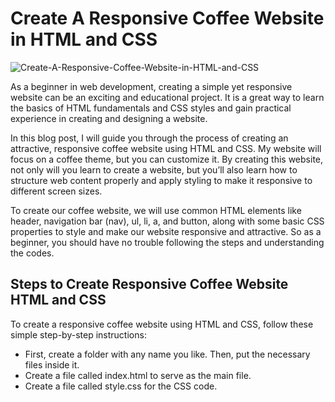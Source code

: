# Create A Responsive Coffee Website in HTML and CSS

![Create-A-Responsive-Coffee-Website-in-HTML-and-CSS](https://github.com/whowalkingupme/Responsive-Coffee-Website-HTML-and-CSS/assets/46256884/84f7a29c-20b9-4295-84f3-3fb86a2323b8)

As a beginner in web development, creating a simple yet responsive website can be an exciting and educational project. It is a great way to learn the basics of HTML fundamentals and CSS styles and gain practical experience in creating and designing a website.

In this blog post, I will guide you through the process of creating an attractive, responsive coffee website using HTML and CSS. My website will focus on a coffee theme, but you can customize it. By creating this website, not only will you learn to create a website, but you’ll also learn how to structure web content properly and apply styling to make it responsive to different screen sizes.

To create our coffee website, we will use common HTML elements like header, navigation bar (nav), ul, li, a, and button, along with some basic CSS properties to style and make our website responsive and attractive. So as a beginner, you should have no trouble following the steps and understanding the codes.

## Steps to Create Responsive Coffee Website HTML and CSS

To create a responsive coffee website using HTML and CSS, follow these simple step-by-step instructions:

* First, create a folder with any name you like. Then, put the necessary files inside it.
* Create a file called index.html to serve as the main file.
* Create a file called style.css for the CSS code.
